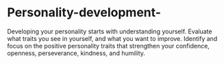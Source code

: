 # Personality-development- 
Developing your personality starts with understanding yourself. Evaluate what traits you see in yourself, and what you want to improve. Identify and focus on the positive personality traits that strengthen your confidence, openness, perseverance, kindness, and humility.
